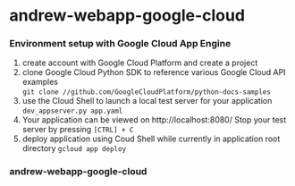# andrew-webapp-google-cloud
### Environment setup with Google Cloud App Engine
1.	create account with Google Cloud Platform and create a project
2.	clone Google Cloud Python SDK to reference various Google Cloud API examples	
	```git clone //github.com/GoogleCloudPlatform/python-docs-samples```
3. use the Cloud Shell to launch a local test server for your application
	``` dev_appserver.py app.yaml ``` 
4.	Your application can be viewed on http://localhost:8080/ 
	Stop your test server by pressing ```[CTRL] + C```		
5. deploy application using Coud Shell while currently in application root directory
  ```gcloud app deploy```

### andrew-webapp-google-cloud